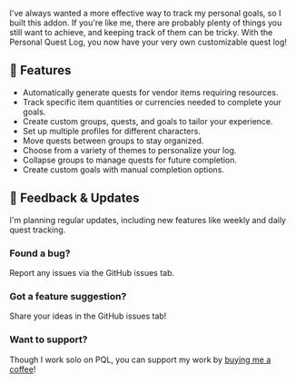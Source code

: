 I've always wanted a more effective way to track my personal goals, so I built this addon. If you're like me, there are probably plenty of things you still want to achieve, and keeping track of them can be tricky. With the Personal Quest Log, you now have your very own customizable quest log!

## 🔖 Features

- Automatically generate quests for vendor items requiring resources.
- Track specific item quantities or currencies needed to complete your goals.
- Create custom groups, quests, and goals to tailor your experience.
- Set up multiple profiles for different characters.
- Move quests between groups to stay organized.
- Choose from a variety of themes to personalize your log.
- Collapse groups to manage quests for future completion.
- Create custom goals with manual completion options.

## 📝 Feedback & Updates

I'm planning regular updates, including new features like weekly and daily quest tracking.

### Found a bug?

Report any issues via the GitHub issues tab.

### Got a feature suggestion?

Share your ideas in the GitHub issues tab!

### Want to support?

Though I work solo on PQL, you can support my work by [buying me a coffee](https://buymeacoffee.com/vigcodes)!
